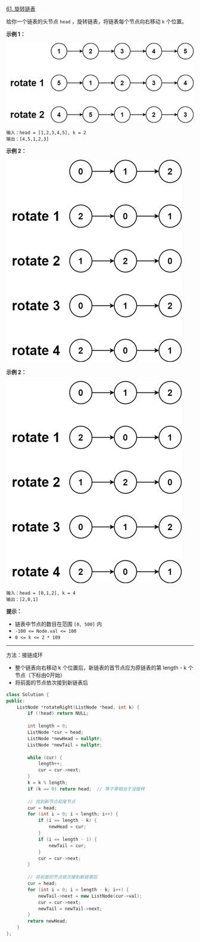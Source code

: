 [61. 旋转链表](https://leetcode-cn.com/problems/rotate-list/)

给你一个链表的头节点 `head` ，旋转链表，将链表每个节点向右移动 `k` 个位置。

**示例 1：**

![img](../../img/rotate1.jpg)

```
输入：head = [1,2,3,4,5], k = 2
输出：[4,5,1,2,3]
```

**示例 2：**

![img](../../img/roate2.jpg)

**示例 2：**

![img](../../img/roate2-20221221214912802.jpg)

```
输入：head = [0,1,2], k = 4
输出：[2,0,1]
```

**提示：**

- 链表中节点的数目在范围 `[0, 500]` 内
- `-100 <= Node.val <= 100`
- `0 <= k <= 2 * 109`

---

方法：接链成环

- 整个链表向右移动 k 个位置后，新链表的首节点应为原链表的第 length - k 个节点（下标由0开始）
- 将前面的节点依次接到新链表后

```cpp
class Solution {
public:
    ListNode *rotateRight(ListNode *head, int k) {
        if (!head) return NULL;

        int length = 0;
        ListNode *cur = head;
        ListNode *newHead = nullptr;
        ListNode *newTail = nullptr;

        while (cur) {
            length++;
            cur = cur->next;
        }
        k = k % length;
        if (k == 0) return head;  // 等于零相当于没旋转

        // 找到新节点和尾节点
        cur = head;
        for (int i = 0; i < length; i++) {
            if (i == length - k) {
                newHead = cur;
            }
            if (i == length - 1) {
                newTail = cur;
            }
            cur = cur->next;
        }

        // 将前面的节点依次接到新链表后
        cur = head;
        for (int i = 0; i < length - k; i++) {
            newTail->next = new ListNode(cur->val);
            cur = cur->next;
            newTail = newTail->next;
        }
        return newHead;
    }
};
```

